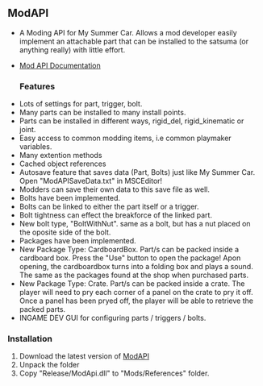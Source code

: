 ## ModAPI
* A Moding API for My Summer Car. Allows a mod developer easily implement an attachable part that can be installed to the satsuma (or anything really) with little effort.
* [Mod API Documentation](https://github.com/tommojphillips/ModAPI/wiki)
  
  ### Features
 - Lots of settings for part, trigger, bolt.
 - Many parts can be installed to many install points.
 - Parts can be installed in different ways, rigid_del, rigid_kinematic or joint.
 - Easy access to common modding items, i.e common playmaker variables.
 - Many extention methods
 - Cached object references
 - Autosave feature that saves data (Part, Bolts) just like My Summer Car. Open "ModAPISaveData.txt" in MSCEditor!
 - Modders can save their own data to this save file as well.
 - Bolts have been implemented.
 - Bolts can be linked to either the part itself or a trigger.
 - Bolt tightness can effect the breakforce of the linked part.
 - New bolt type, "BoltWithNut". same as a bolt, but has a nut placed on the oposite side of the bolt.
 - Packages have been implemented.
 - New Package Type: CardboardBox. Part/s can be packed inside a cardboard box. Press the "Use" button to open the package! Apon opening, the cardboardbox turns into a folding box and plays a sound. The same as the packages found at the shop when purchased parts.
 - New Package Type: Crate. Part/s can be packed inside a crate. The player will need to pry each corner of a panel on the crate to pry it off. Once a panel has been pryed off, the player will be able to retrieve the packed parts.
 - INGAME DEV GUI for configuring parts / triggers / bolts.
 
 ### Installation
 1. Download the latest version of [ModAPI](../../releases/latest)
 2. Unpack the folder
 3. Copy "Release/ModApi.dll" to "Mods/References" folder.
